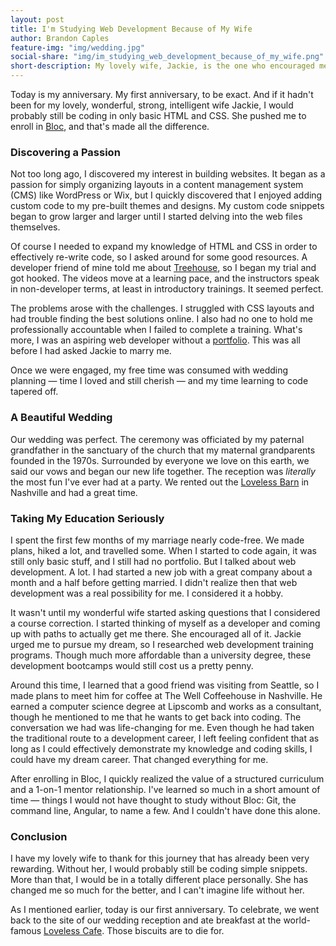 ```yaml
---
layout: post
title: I'm Studying Web Development Because of My Wife
author: Brandon Caples
feature-img: "img/wedding.jpg"
social-share: "img/im_studying_web_development_because_of_my_wife.png"
short-description: My lovely wife, Jackie, is the one who encouraged me to pursue my dream of being a web developer.
---
```


Today is my anniversary. My first anniversary, to be exact. And if it hadn't been for my lovely, wonderful, strong, intelligent wife Jackie, I would probably still be coding in only basic HTML and CSS. She pushed me to enroll in <a href="https://www.bloc.io/" target="_blank">Bloc</a>, and that's made all the difference.

### Discovering a Passion

Not too long ago, I discovered my interest in building websites. It began as a passion for simply organizing layouts in a content management system (CMS) like WordPress or Wix, but I quickly discovered that I enjoyed adding custom code to my pre-built themes and designs. My custom code snippets began to grow larger and larger until I started delving into the web files themselves.

Of course I needed to expand my knowledge of HTML and CSS in order to effectively re-write code, so I asked around for some good resources. A developer friend of mine told me about <a href="https://teamtreehouse.com/" target="_blank">Treehouse</a>, so I began my trial and got hooked. The videos move at a learning pace, and the instructors speak in non-developer terms, at least in introductory trainings. It seemed perfect.

The problems arose with the challenges. I struggled with CSS layouts and had trouble finding the best solutions online. I also had no one to hold me professionally accountable when I failed to complete a training. What's more, I was an aspiring web developer without a [portfolio](http://brandoncaples.com/). This was all before I had asked Jackie to marry me.

Once we were engaged, my free time was consumed with wedding planning &mdash;
 time I loved and still cherish &mdash; and my time learning to code tapered off.

### A Beautiful Wedding

Our wedding was perfect. The ceremony was officiated by my paternal grandfather in the sanctuary of the church that my maternal grandparents founded in the 1970s. Surrounded by everyone we love on this earth, we said our vows and began our new life together. The reception was <em>literally</em> the most fun I've ever had at a party. We rented out the <a href="https://www.lovelessevents.com/barn" target="_blank">Loveless Barn</a> in Nashville and had a great time.

### Taking My Education Seriously

I spent the first few months of my marriage nearly code-free. We made plans, hiked a lot, and travelled some. When I started to code again, it was still only basic stuff, and I still had no portfolio. But I talked about web development. A lot. I had started a new job with a great company about a month and a half before getting married. I didn't realize then that web development was a real possibility for me. I considered it a hobby.

It wasn't until my wonderful wife started asking questions that I considered a course correction. I started thinking of myself as a developer and coming up with paths to actually get me there. She encouraged all of it. Jackie urged me to pursue my dream, so I researched web development training programs. Though much more affordable than a university degree, these development bootcamps would still cost us a pretty penny.

Around this time, I learned that a good friend was visiting from Seattle, so I made plans to meet him for coffee at The Well Coffeehouse in Nashville. He earned a computer science degree at Lipscomb and works as a consultant, though he mentioned to me that he wants to get back into coding. The conversation we had was life-changing for me. Even though he had taken the traditional route to a development career, I left feeling confident that as long as I could effectively demonstrate my knowledge and coding skills, I could have my dream career. That changed everything for me.

After enrolling in Bloc, I quickly realized the value of a structured curriculum and a 1-on-1 mentor relationship. I've learned so much in a short amount of time &mdash; things I would not have thought to study without Bloc: Git, the command line, Angular, to name a few. And I couldn't have done this alone.

### Conclusion

I have my lovely wife to thank for this journey that has already been very rewarding. Without her, I would probably still be coding simple snippets. More than that, I would be in a totally different place personally. She has changed me so much for the better, and I can't imagine life without her.

As I mentioned earlier, today is our first anniversary. To celebrate, we went back to the site of our wedding reception and ate breakfast at the world-famous <a href="https://www.lovelesscafe.com/" target="_blank">Loveless Cafe</a>. Those biscuits are to die for.